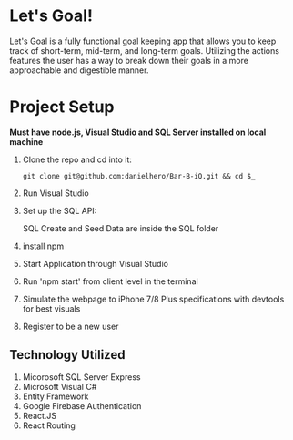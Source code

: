 # Let's Goal!

Let's Goal is a fully functional goal keeping app that allows you to keep track of short-term, mid-term, and long-term goals. Utilizing the actions features the user has a way to break down their goals in a more approachable and digestible manner.


# Project Setup

**Must have node.js, Visual Studio and SQL Server installed on local machine**

1. Clone the repo and cd into it:

   `git clone git@github.com:danielhero/Bar-B-iQ.git && cd $_`

1. Run Visual Studio

1. Set up the SQL API:

   SQL Create and Seed Data are inside the SQL folder

1. install npm

1. Start Application through Visual Studio

1. Run 'npm start' from client level in the terminal

1. Simulate the webpage to iPhone 7/8 Plus specifications with devtools for best visuals

1. Register to be a new user

## Technology Utilized

1. Micorosoft SQL Server Express
1. Microsoft Visual C#
1. Entity Framework
1. Google Firebase Authentication
1. React.JS
1. React Routing
